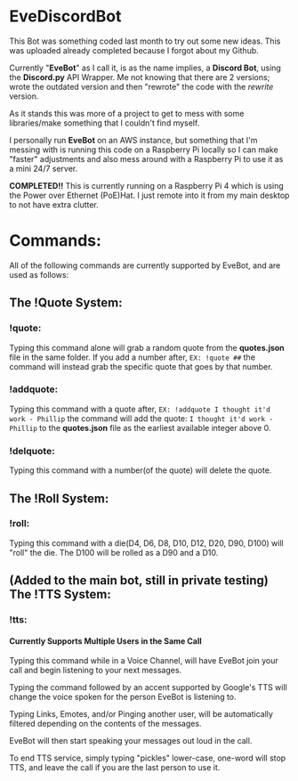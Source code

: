 # EveDiscordBot
This Bot was something coded last month to try out some new ideas. This was uploaded already completed because I forgot about my Github.

Currently "**EveBot**" as I call it, is as the name implies, a **Discord Bot**, using the **Discord.py** API Wrapper. Me not knowing that there are 2 versions; wrote the outdated version and then "rewrote" the code with the *rewrite* version.

As it stands this was more of a project to get to mess with some libraries/make something that I couldn't find myself.

I personally run **EveBot** on an AWS instance, but something that I'm messing with is running this code on a Raspberry Pi locally so I can make "faster" adjustments and also mess around with a Raspberry Pi to use it as a mini 24/7 server.

**COMPLETED!!** This is currently running on a Raspberry Pi 4 which is using the Power over Ethernet (PoE)Hat. I just remote into it from my main desktop to not have extra clutter.

# Commands:
All of the following commands are currently supported by EveBot, and are used as follows:

## The !Quote System:
### !quote:
Typing this command alone will grab a random quote from the **quotes.json** file in the same folder.
If you add a number after, `EX: !quote ##` the command will instead grab the specific quote that goes by that number.

### !addquote:
Typing this command with a quote after, `EX: !addquote I thought it'd work - Phillip` the command will add the quote: `I thought it'd work - Phillip` to the **quotes.json** file as the earliest available integer above 0.

### !delquote:
Typing this command with a number(of the quote) will delete the quote.

## The !Roll System:
### !roll:
Typing this command with a die(D4, D6, D8, D10, D12, D20, D90, D100) will "roll" the die.
The D100 will be rolled as a D90 and a D10.

## (Added to the main bot, still in private testing) The !TTS System:
### !tts:
#### Currently Supports Multiple Users in the Same Call

Typing this command while in a Voice Channel, will have EveBot join your call and begin listening to your next messages.

Typing the command followed by an accent supported by Google's TTS will change the voice spoken for the person EveBot is listening to.

Typing Links, Emotes, and/or Pinging another user, will be automatically filtered depending on the contents of the messages.

EveBot will then start speaking your messages out loud in the call.

To end TTS service, simply typing "pickles" lower-case, one-word will stop TTS, and leave the call if you are the last person to use it.
